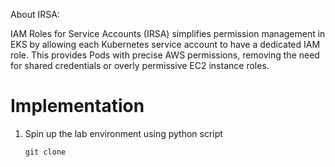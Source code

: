 About IRSA: 

IAM Roles for Service Accounts (IRSA) simplifies permission management in EKS by allowing each Kubernetes service account to have a dedicated IAM role. This provides Pods with precise AWS permissions, removing the need for shared credentials or overly permissive EC2 instance roles.


# Implementation

1. Spin up the lab environment using python script
    ```
    git clone 
    ```